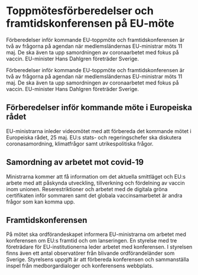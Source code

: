 # Toppmötesförberedelser och framtidskonferensen på EU-möte

Förberedelser inför kommande EU-toppmöte och framtidskonferensen är två av frågorna på agendan när medlemsländernas EU-ministrar möts 11 maj. De ska även ta upp samordningen av coronaarbetet med fokus på vaccin. EU-minister Hans Dahlgren företräder Sverige.

Förberedelser inför kommande EU-toppmöte och framtidskonferensen är två av frågorna på agendan när medlemsländernas EU-ministrar möts 11 maj. De ska även ta upp samordningen av coronaarbetet med fokus på vaccin. EU-minister Hans Dahlgren företräder Sverige.

## Förberedelser inför kommande möte i Europeiska rådet

EU-ministrarna inleder videomötet med att förbereda det kommande mötet i Europeiska rådet, 25 maj. EU:s stats- och regeringschefer ska diskutera coronasamordning, klimatfrågor samt utrikespolitiska frågor.

## Samordning av arbetet mot covid-19

Ministrarna kommer att få information om det aktuella smittläget och EU:s arbete med att påskynda utveckling, tillverkning och fördelning av vaccin inom unionen. Reserestriktioner och arbetet med de digitala gröna certifikaten inför sommaren samt det globala vaccinsamarbetet är andra frågor som kan komma upp.

## Framtidskonferensen

På mötet ska ordförandeskapet informera EU-ministrarna om arbetet med konferensen om EU:s framtid och om lanseringen. En styrelse med tre företrädare för EU-institutionerna leder arbetet med konferensen. I styrelsen finns även ett antal observatörer från blivande ordförandeländer som Sverige. Styrelsens uppgift är att förbereda konferensen och sammanställa inspel från medborgardialoger och konferensens webbplats.
